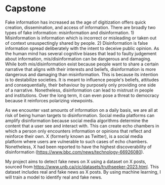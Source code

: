 # Capstone

Fake information has increased as the age of digitization offers quick creation, dissemination, and access of information. There are broadly two types of fake information: misinformation and disinformation. 1) Misinformation is information which is incorrect or misleading or taken out of context unsuspectingly shared by people. 2) Disinformation is false information spread deliberately with the intent to deceive public opinion. As the human mind has several cognitive biases that lead to faulty judgement about information, mis/disinformation can be dangerous and damaging. While both mis/disinformation exist because people want to share a certain narrative that aligns with their interests and beliefs, disinformation is more dangerous and damaging than misinformation. This is because its intention is to destabilize societies. It is meant to influence people\'s beliefs, attitudes and consequentially, their behaviour by purposely only providing one side of a narrative. Nonetheless, disinformation can lead to mistrust in people and institutions. Over the long term, it can even pose a threat to democracy because it reinforces polarizing viewpoints.

As we encounter vast amounts of information on a daily basis, we are all at risk of being human targets to disinformation. Social media platforms can amplify disinformation because social media algorithms determine the content that a user see and interact with. This can create echo chambers in which a person only encounters information or opinions that reflect and reinforce their own. X (formerly known as Twitter), is a social media platform where users are vulnerable to such cases of echo chambers. Nonetheless, X had been reported to have the highest discoverability of disinformation (<https://www.bbc.com/news/technology-66926080>).

My project aims to detect fake news on X using a dataset on X posts, sourced from <https://www.unb.ca/cic/datasets/truthseeker-2023.html>. This dataset includes real and fake news as X posts. By using machine learning, I will train a model to identify real and fake news.

